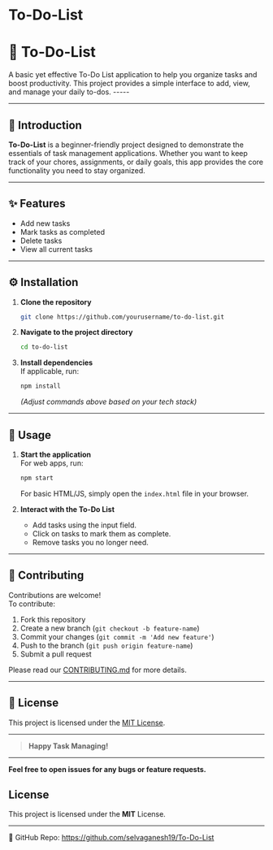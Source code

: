 # To-Do-List

# 📝 To-Do-List

A basic yet effective To-Do List application to help you organize tasks and boost productivity. This project provides a simple interface to add, view, and manage your daily to-dos. -----

---

## 📖 Introduction

**To-Do-List** is a beginner-friendly project designed to demonstrate the essentials of task management applications. Whether you want to keep track of your chores, assignments, or daily goals, this app provides the core functionality you need to stay organized.

---

## ✨ Features

- Add new tasks
- Mark tasks as completed
- Delete tasks
- View all current tasks

---

## ⚙️ Installation

1. **Clone the repository**
   ```bash
   git clone https://github.com/yourusername/to-do-list.git
   ```
2. **Navigate to the project directory**
   ```bash
   cd to-do-list
   ```
3. **Install dependencies**  
   If applicable, run:
   ```bash
   npm install
   ```
   *(Adjust commands above based on your tech stack)*

---

## 🚀 Usage

1. **Start the application**  
   For web apps, run:
   ```bash
   npm start
   ```
   For basic HTML/JS, simply open the `index.html` file in your browser.

2. **Interact with the To-Do List**
   - Add tasks using the input field.
   - Click on tasks to mark them as complete.
   - Remove tasks you no longer need.

---

## 🤝 Contributing

Contributions are welcome!  
To contribute:

1. Fork this repository
2. Create a new branch (`git checkout -b feature-name`)
3. Commit your changes (`git commit -m 'Add new feature'`)
4. Push to the branch (`git push origin feature-name`)
5. Submit a pull request

Please read our [CONTRIBUTING.md](CONTRIBUTING.md) for more details.

---

## 📄 License

This project is licensed under the [MIT License](LICENSE).

---

> **Happy Task Managing!**

---

**Feel free to open issues for any bugs or feature requests.**

## License
This project is licensed under the **MIT** License.

---
🔗 GitHub Repo: https://github.com/selvaganesh19/To-Do-List
